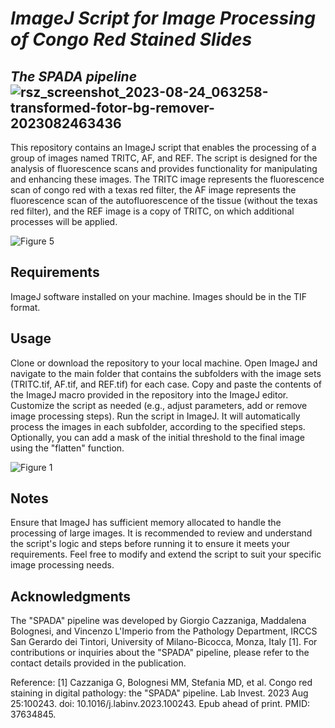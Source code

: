 # *ImageJ Script for Image Processing of Congo Red Stained Slides*    
## *The SPADA pipeline* ![rsz_screenshot_2023-08-24_063258-transformed-fotor-bg-remover-2023082463436](https://github.com/Gizmopath/Amyloid/assets/119873860/e8c3dc80-01d3-4fd2-b53b-9f2f9787d78a)



This repository contains an ImageJ script that enables the processing of a group of images named TRITC, AF, and REF. The script is designed for the analysis of fluorescence scans and provides functionality for manipulating and enhancing these images. The TRITC image represents the fluorescence scan of congo red with a texas red filter, the AF image represents the fluorescence scan of the autofluorescence of the tissue (without the texas red filter), and the REF image is a copy of TRITC, on which additional processes will be applied.

![Figure 5](https://github.com/Gizmopath/Amyloid/assets/119873860/397d4fc4-d36f-4b56-a007-46da3ecf4371)

## Requirements
ImageJ software installed on your machine.
Images should be in the TIF format.

## Usage
Clone or download the repository to your local machine.
Open ImageJ and navigate to the main folder that contains the subfolders with the image sets (TRITC.tif, AF.tif, and REF.tif) for each case.
Copy and paste the contents of the ImageJ macro provided in the repository into the ImageJ editor.
Customize the script as needed (e.g., adjust parameters, add or remove image processing steps).
Run the script in ImageJ. It will automatically process the images in each subfolder, according to the specified steps.
Optionally, you can add a mask of the initial threshold to the final image using the "flatten" function.

![Figure 1](https://github.com/Gizmopath/Amyloid/assets/119873860/67a5826a-1f2e-457f-b5bf-6657daae9321)

## Notes
Ensure that ImageJ has sufficient memory allocated to handle the processing of large images.
It is recommended to review and understand the script's logic and steps before running it to ensure it meets your requirements.
Feel free to modify and extend the script to suit your specific image processing needs.

## Acknowledgments
The "SPADA" pipeline was developed by Giorgio Cazzaniga, Maddalena Bolognesi, and Vincenzo L'Imperio from the Pathology Department, IRCCS San Gerardo dei Tintori, University of Milano-Bicocca, Monza, Italy [1].
For contributions or inquiries about the "SPADA" pipeline, please refer to the contact details provided in the publication.

Reference:
[1] Cazzaniga G, Bolognesi MM, Stefania MD, et al. Congo red staining in digital pathology: the "SPADA" pipeline. Lab Invest. 2023 Aug 25:100243. doi: 10.1016/j.labinv.2023.100243. Epub ahead of print. PMID: 37634845.
